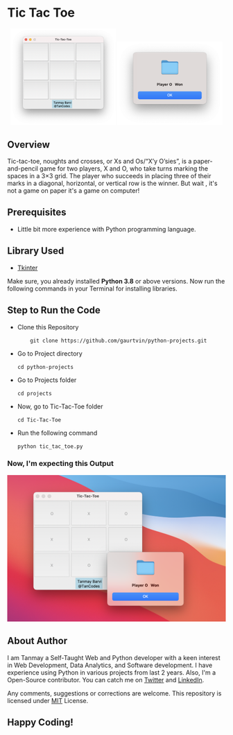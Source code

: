 # Tic Tac Toe

<p align="center">
  <img width="48%" src="output.png" />
  <img width="48%" src="result.png" />
</p>

## Overview

Tic-tac-toe, noughts and crosses, or Xs and Os/“X’y O’sies”, is a paper-and-pencil game for two players, X and O, who take turns marking the spaces in a 3×3 grid. The player who succeeds in placing three of their marks in a diagonal, horizontal, or vertical row is the winner.
But wait , it's not a game on paper it's a game on computer!

## Prerequisites

- Little bit more experience with Python programming language.

## Library Used

- [Tkinter](https://docs.python.org/3/library/tkinter.html)

Make sure, you already installed **Python 3.8** or above versions. Now run the following commands in your Terminal for installing libraries.

## Step to Run the Code

- Clone this Repository

  ```
      git clone https://github.com/gaurtvin/python-projects.git
  ```

- Go to Project directory

  ```
  cd python-projects
  ```

- Go to Projects folder

  ```
  cd projects
  ```

- Now, go to Tic-Tac-Toe folder

  ```
  cd Tic-Tac-Toe
  ```

- Run the following command
  ```
  python tic_tac_toe.py
  ```

### Now, I'm expecting this Output
![Image](output-final.png)

## About Author

I am Tanmay a Self-Taught Web and Python developer with a keen interest in Web Development, Data Analytics, and Software development. I have experience using Python in various projects from last 2 years. Also, I'm a Open-Source contributor. You can catch me on [Twitter](https://twitter.com/TanCodes) and [LinkedIn](https://linkedin.com/in/tanmay-barvi-2a0206126).

Any comments, suggestions or corrections are welcome. This repository is licensed under [MIT](https://opensource.org/licenses/MIT) License.

## Happy Coding!
